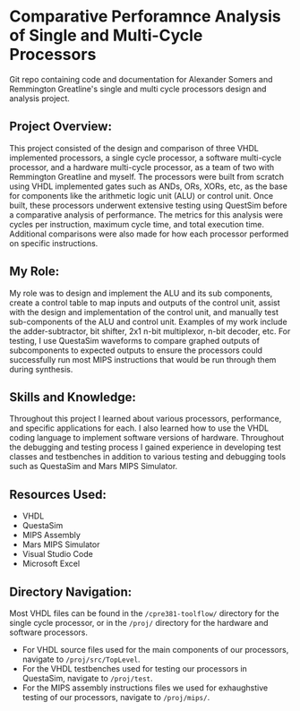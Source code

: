 # Comparative Perforamnce Analysis of Single and Multi-Cycle Processors
Git repo containing code and documentation for Alexander Somers and Remmington Greatline's single and multi cycle processors design and analysis project. 

## Project Overview:
This project consisted of the design and comparison of three VHDL implemented processors, a single cycle processor, a software multi-cycle processor, and a hardware multi-cycle processor, as a team of two with Remmington Greatline and myself. The processors were built from scratch using VHDL implemented gates such as ANDs, ORs, XORs, etc, as the base for components like the arithmetic logic unit (ALU) or control unit. Once built, these processors underwent extensive testing using QuestSim before a comparative analysis of performance. The metrics for this analysis were cycles per instruction, maximum cycle time, and total execution time. Additional comparisons were also made for how each processor performed on specific instructions.

## My Role:
My role was to design and implement the ALU and its sub components, create a control table to map inputs and outputs of the control unit, assist with the design and implementation of the control unit, and manually test sub-components of the ALU and control unit. Examples of my work include the adder-subtractor, bit shifter, 2x1 n-bit multiplexor, n-bit decoder, etc. For testing, I use QuestaSim waveforms to compare graphed outputs of subcomponents to expected outputs to ensure the processors could successfully run most MIPS instructions that would be run through them during synthesis.

## Skills and Knowledge:
Throughout this project I learned about various processors, performance, and specific applications for each.  I also learned how to use the VHDL coding language to implement software versions of hardware. Throughout the debugging and testing process I gained experience in developing test classes and testbenches in addition to various testing and debugging tools such as QuestaSim and Mars MIPS Simulator.

## Resources Used:
 - VHDL
 - QuestaSim
 - MIPS Assembly
 - Mars MIPS Simulator
 - Visual Studio Code
 - Microsoft Excel


## Directory Navigation:
Most VHDL files can be found in the `/cpre381-toolflow/` directory for the single cycle processor, or in the `/proj/` directory for the hardware and software processors. 
 - For VHDL source files used for the main components of our processors, navigate to `/proj/src/TopLevel`. 
 - For the VHDL testbenches used for testing our processors in QuestaSim, navigate to `/proj/test`.
 - For the MIPS assembly instructions files we used for exhaughstive testing of our processors, navigate to `/proj/mips/`.